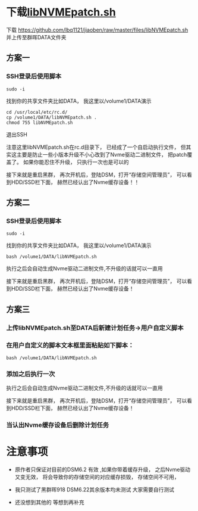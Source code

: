 # 下载[libNVMEpatch.sh](https://raw.githubusercontent.com/lbq1121/jiaoben/master/files/libNVMEpatch.sh) 

下载  https://github.com/lbq1121/jiaoben/raw/master/files/libNVMEpatch.sh 并上传至群晖DATA文件夹

## 方案一

### SSH登录后使用脚本

```
sudo -i 
```

找到你的共享文件夹比如DATA， 我这里以/volume1/DATA演示

```shell
cd /usr/local/etc/rc.d/
cp /volume1/DATA/libNVMEpatch.sh .
chmod 755 libNVMEpatch.sh
```

退出SSH

注意这里libNVMEpatch.sh在rc.d目录下， 已经成了一个自启动执行文件， 但其实这主要是防止一些小版本升级不小心改到了Nvme驱动二进制文件， 把patch覆盖了。 如果你能忍住不升级， 只执行一次也是可以的

接下来就是重启黑群， 再次开机后，登陆DSM，打开“存储空间管理员”， 可以看到HDD/SSD栏下面， 赫然已经认出了Nvme缓存设备！！

## 方案二

### SSH登录后使用脚本

```
sudo -i 
```

找到你的共享文件夹比如DATA， 我这里以/volume1/DATA演示

```shell
bash /volume1/DATA/libNVMEpatch.sh 
```

执行之后会自动生成Nvme驱动二进制文件,不升级的话就可以一直用

接下来就是重启黑群， 再次开机后，登陆DSM，打开“存储空间管理员”， 可以看到HDD/SSD栏下面， 赫然已经认出了Nvme缓存设备！

## 方案三

### 上传libNVMEpatch.sh至DATA后新建计划任务->用户自定义脚本

### 在用户自定义的脚本文本框里面粘贴如下脚本：

```
bash /volume1/DATA/libNVMEpatch.sh 
```

### 添加之后执行一次

执行之后会自动生成Nvme驱动二进制文件,不升级的话就可以一直用

接下来就是重启黑群， 再次开机后，登陆DSM，打开“存储空间管理员”， 可以看到HDD/SSD栏下面， 赫然已经认出了Nvme缓存设备！

### 当认出Nvme缓存设备后删除计划任务

# 注意事项

- 原作者只保证对目前的DSM6.2 有效 ,如果你带着缓存升级， 之后Nvme驱动又变无效， 将会导致你的存储空间的对应缓存损毁， 存储空间不可用，

- 我只测试了黑群晖918 DSM6.22其余版本均未测试 大家需要自行测试
- 还没想到其他的 等想到再补充